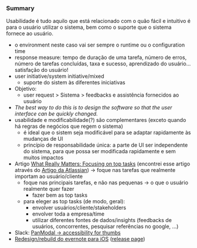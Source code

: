 ### Summary

Usabilidade é tudo aquilo que está relacionado com o quão fácil e intuitivo é para o usuário utilizar o sistema, bem como o suporte que o sistema fornece ao usuário.

- o environment neste caso vai ser sempre o runtime ou o configuration time
- response measure: tempo de duração de uma tarefa, número de erros, número de tarefas concluídas, taxa e sucesso, aprendizado do usuário... satisfação do usuário!
- user initiative/system initiative/mixed
    - suporte do sistem às diferentes iniciativas
- Objetivo:
    - user request > Sistema > feedbacks e assistência fornecidos ao usuário
- *The best way to do this is to design the software so that the user interface can be quickly changed.*
- usabilidade e modificabilidade(?) são complementares (exceto quando há regras de negócios que regem o sistema)
    - é ideal que o sistem seja modificável para se adaptar rapidamente às mudanças de UI
    - princípio de responsabilidade única: a parte de UI ser independente do sistema, para que possa ser modificada rapidamente e sem muitos impactos
- Artigo [What Really Matters: Focusing on top tasks](https://alistapart.com/article/what-really-matters-focusing-on-top-tasks/) (encontrei esse artigo através do [Artigo da Atlassian](https://blog.developer.atlassian.com/ux-scorecard/)) → foque nas tarefas que realmente importam ao usuário/cliente
    - foque nas principais tarefas, e não nas pequenas → o que o usuário realmente quer fazer
        - fazer bem as top tasks
    - para eleger as top tasks (de modo, geral):
        - envolver usuários/cliente/stakeholders
        - envolver toda a empresa/time
        - utilizar diferentes fontes de dados/insights (feedbacks de usuários, concorrentes, pesquisar referências no google, ...)
- Slack: [PanModal → accessibility for thumbs](https://slack.engineering/panmodal-better-support-for-thumb-accessibility-on-slack-mobile/)
- [Redesign/rebuild do evernote para iOS](https://evernote.com/blog/we-rebuilt-evernote-for-ios-in-swift/) ([release page](https://evernote.com/blog/evernote-8-organization-made-simple/))